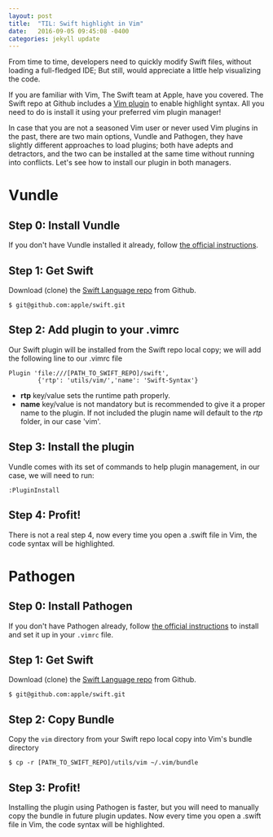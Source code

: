```yaml
---
layout: post
title:  "TIL: Swift highlight in Vim"
date:   2016-09-05 09:45:08 -0400
categories: jekyll update
---
```



From time to time, developers need to quickly modify Swift files, without loading a full-fledged IDE; But still, would appreciate a little help visualizing the code.

If you are familiar with Vim, The Swift team at Apple, have you covered. The Swift repo at Github includes a [Vim plugin](https://github.com/apple/Swift/tree/master/utils/vim) to enable highlight syntax. All you need to do is install it using your preferred vim plugin manager!

In case that you are not a seasoned Vim user or never used Vim plugins in the past, there are two main options, Vundle and Pathogen, they have slightly different approaches to load plugins; both have adepts and detractors, and the two can be installed at the same time without running into conflicts. Let's see how to install our plugin in both managers.

# Vundle


## Step 0: Install Vundle
If you don't have Vundle installed it already, follow [the official instructions](https://github.com/VundleVim/Vundle.vim#quick-start).

## Step 1: Get Swift
Download (clone) the [Swift Language repo](https://github.com/apple/swift) from Github.

```
$ git@github.com:apple/swift.git
```

## Step 2: Add plugin to your .vimrc
Our Swift plugin will be installed from the Swift repo local copy; we will add the following line to our .vimrc file

```
Plugin 'file:///[PATH_TO_SWIFT_REPO]/swift', 
		{'rtp': 'utils/vim/','name': 'Swift-Syntax'}
```

* **rtp** key/value sets the runtime path properly.
* **name**  key/value is not mandatory but is recommended to give it a proper name to the plugin. If not included the plugin name will default to the *rtp* folder, in our case 'vim'. 

## Step 3: Install the plugin
Vundle comes with its set of commands to help plugin management, in our case, we will need to run:

```
:PluginInstall
```

## Step 4: Profit!
There is not a real step 4, now every time you open a .swift file in Vim, the code syntax will be highlighted.


# Pathogen

## Step 0: Install Pathogen
If you don't have Pathogen already, follow [the official instructions](https://github.com/tpope/vim-pathogen) to install and set it up in your `.vimrc` file.

## Step 1: Get Swift
Download (clone) the [Swift Language repo](https://github.com/apple/swift) from Github.

```
$ git@github.com:apple/swift.git
```

## Step 2: Copy Bundle
Copy the `vim` directory from your Swift repo local copy into Vim's bundle directory

```
$ cp -r [PATH_TO_SWIFT_REPO]/utils/vim ~/.vim/bundle
```

## Step 3: Profit!
Installing the plugin using Pathogen is faster, but you will need to manually copy the bundle in future plugin updates. Now every time you open a .swift file in Vim, the code syntax will be highlighted.
